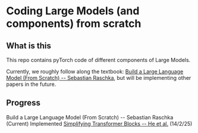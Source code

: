 # Coding Large Models (and components) from scratch

## What is this

This repo contains pyTorch code of different components of Large Models.

Currently, we roughly follow along the textbook: [Build a Large Language Model (From Scratch) -- Sebastian Raschka](https://www.amazon.com/Build-Large-Language-Model-Scratch/dp/1633437167), but will be implementing other papers in the future.

## Progress

Build a Large Language Model (From Scratch) -- Sebastian Raschka (Current)
Implemented [Simplifying Transformer Blocks -- He et al.](https://arxiv.org/abs/2311.01906) (14/2/25)